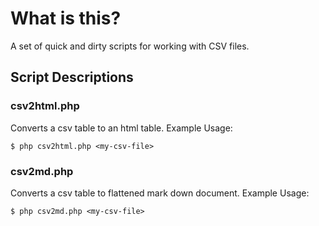 What is this?
================================================================================

A set of quick and dirty scripts for working with CSV files.


Script Descriptions
--------------------------------------------------------------------------------

### csv2html.php

Converts a csv table to an html table.
Example Usage:

```
$ php csv2html.php <my-csv-file>
```


### csv2md.php

Converts a csv table to flattened mark down document.
Example Usage:

```
$ php csv2md.php <my-csv-file>
```
